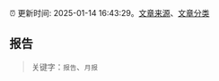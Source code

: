 :alarm_clock: 更新时间: 2025-01-14 16:43:29。[文章来源](/README.md)、[文章分类](/TAGS.md)

## 报告


> 关键字：`报告`、`月报`



